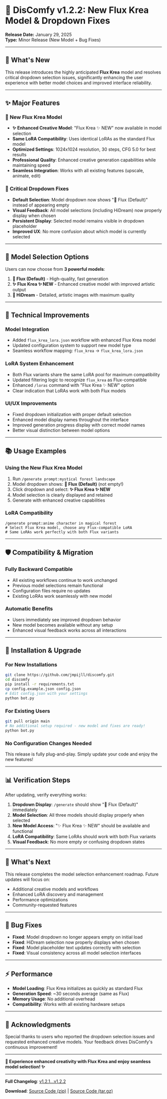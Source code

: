 # 🎨 DisComfy v1.2.2: New Flux Krea Model & Dropdown Fixes

**Release Date:** January 29, 2025  
**Type:** Minor Release (New Model + Bug Fixes)

---

## 🌟 **What's New**

This release introduces the highly anticipated **Flux Krea** model and resolves critical dropdown selection issues, significantly enhancing the user experience with better model choices and improved interface reliability.

---

## ✨ **Major Features**

### 🚀 **New Flux Krea Model**
- **✨ Enhanced Creative Model**: "Flux Krea ✨ NEW" now available in model selection
- **Same LoRA Compatibility**: Uses identical LoRAs as the standard Flux model
- **Optimized Settings**: 1024x1024 resolution, 30 steps, CFG 5.0 for best results
- **Professional Quality**: Enhanced creative generation capabilities while maintaining speed
- **Seamless Integration**: Works with all existing features (upscale, animate, edit)

### 🐛 **Critical Dropdown Fixes**
- **Default Selection**: Model dropdown now shows "🤖 Flux (Default)" instead of appearing empty
- **Visual Feedback**: All model selections (including HiDream) now properly display when chosen
- **Persistent Display**: Selected model remains visible in dropdown placeholder
- **Improved UX**: No more confusion about which model is currently selected

---

## 🎯 **Model Selection Options**

Users can now choose from **3 powerful models**:

1. **🚀 Flux (Default)** - High-quality, fast generation
2. **✨ Flux Krea ✨ NEW** - Enhanced creative model with improved artistic output
3. **🎨 HiDream** - Detailed, artistic images with maximum quality

---

## 🔧 **Technical Improvements**

### **Model Integration**
- Added `flux_krea_lora.json` workflow with enhanced Flux Krea model
- Updated configuration system to support new model type
- Seamless workflow mapping: `flux_krea` → `flux_krea_lora.json`

### **LoRA System Enhancement**
- Both Flux variants share the same LoRA pool for maximum compatibility
- Updated filtering logic to recognize `flux_krea` as Flux-compatible
- Enhanced `/loras` command with "Flux Krea ✨ NEW" option
- Clear indication that LoRAs work with both Flux models

### **UI/UX Improvements**
- Fixed dropdown initialization with proper default selection
- Enhanced model display names throughout the interface
- Improved generation progress display with correct model names
- Better visual distinction between model options

---

## 📚 **Usage Examples**

### **Using the New Flux Krea Model**
1. Run `/generate prompt:mystical forest landscape`
2. Model dropdown shows: **🤖 Flux (Default)** (not empty!)
3. Click dropdown and select: **✨ Flux Krea ✨ NEW**
4. Model selection is clearly displayed and retained
5. Generate with enhanced creative capabilities

### **LoRA Compatibility**
```
/generate prompt:anime character in magical forest
# Select Flux Krea model, choose any Flux-compatible LoRA
# Same LoRAs work perfectly with both Flux variants
```

---

## 🛡️ **Compatibility & Migration**

### **Fully Backward Compatible**
- All existing workflows continue to work unchanged
- Previous model selections remain functional
- Configuration files require no updates
- Existing LoRAs work seamlessly with new model

### **Automatic Benefits**
- Users immediately see improved dropdown behavior
- New model becomes available without any setup
- Enhanced visual feedback works across all interactions

---

## 🚀 **Installation & Upgrade**

### **For New Installations**
```bash
git clone https://github.com/jmpijll/discomfy.git
cd discomfy
pip install -r requirements.txt
cp config.example.json config.json
# Edit config.json with your settings
python bot.py
```

### **For Existing Users**
```bash
git pull origin main
# No additional setup required - new model and fixes are ready!
python bot.py
```

### **No Configuration Changes Needed**
This release is fully plug-and-play. Simply update your code and enjoy the new features!

---

## 📊 **Verification Steps**

After updating, verify everything works:

1. **Dropdown Display**: `/generate` should show "🤖 Flux (Default)" immediately
2. **Model Selection**: All three models should display properly when selected
3. **New Model Access**: "✨ Flux Krea ✨ NEW" should be available and functional
4. **LoRA Compatibility**: Same LoRAs should work with both Flux variants
5. **Visual Feedback**: No more empty or confusing dropdown states

---

## 🎯 **What's Next**

This release completes the model selection enhancement roadmap. Future updates will focus on:

- Additional creative models and workflows
- Enhanced LoRA discovery and management
- Performance optimizations
- Community-requested features

---

## 🐛 **Bug Fixes**

- **Fixed**: Model dropdown no longer appears empty on initial load
- **Fixed**: HiDream selection now properly displays when chosen
- **Fixed**: Model placeholder text updates correctly with selection
- **Fixed**: Visual consistency across all model selection interfaces

---

## ⚡ **Performance**

- **Model Loading**: Flux Krea initializes as quickly as standard Flux
- **Generation Speed**: ~30 seconds average (same as Flux)
- **Memory Usage**: No additional overhead
- **Compatibility**: Works with all existing hardware setups

---

## 🙏 **Acknowledgments**

Special thanks to users who reported the dropdown selection issues and requested enhanced creative models. Your feedback drives DisComfy's continuous improvement!

---

**🎨 Experience enhanced creativity with Flux Krea and enjoy seamless model selection! ✨**

---

**Full Changelog**: [v1.2.1...v1.2.2](https://github.com/jmpijll/discomfy/compare/v1.2.1...v1.2.2)

**Download**: [Source Code (zip)](https://github.com/jmpijll/discomfy/archive/refs/tags/v1.2.2.zip) | [Source Code (tar.gz)](https://github.com/jmpijll/discomfy/archive/refs/tags/v1.2.2.tar.gz)